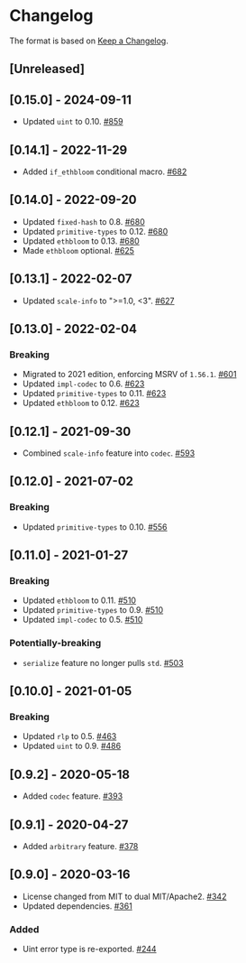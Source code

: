 # Changelog

The format is based on [Keep a Changelog].

[Keep a Changelog]: http://keepachangelog.com/en/1.0.0/

## [Unreleased]

## [0.15.0] - 2024-09-11
- Updated `uint` to 0.10. [#859](https://github.com/paritytech/parity-common/pull/859)

## [0.14.1] - 2022-11-29
- Added `if_ethbloom` conditional macro. [#682](https://github.com/paritytech/parity-common/pull/682)

## [0.14.0] - 2022-09-20
- Updated `fixed-hash` to 0.8. [#680](https://github.com/paritytech/parity-common/pull/680)
- Updated `primitive-types` to 0.12. [#680](https://github.com/paritytech/parity-common/pull/680)
- Updated `ethbloom` to 0.13. [#680](https://github.com/paritytech/parity-common/pull/680)
- Made `ethbloom` optional. [#625](https://github.com/paritytech/parity-common/pull/625)

## [0.13.1] - 2022-02-07
- Updated `scale-info` to ">=1.0, <3". [#627](https://github.com/paritytech/parity-common/pull/627)

## [0.13.0] - 2022-02-04
### Breaking
- Migrated to 2021 edition, enforcing MSRV of `1.56.1`. [#601](https://github.com/paritytech/parity-common/pull/601)
- Updated `impl-codec` to 0.6. [#623](https://github.com/paritytech/parity-common/pull/623)
- Updated `primitive-types` to 0.11. [#623](https://github.com/paritytech/parity-common/pull/623)
- Updated `ethbloom` to 0.12. [#623](https://github.com/paritytech/parity-common/pull/623)

## [0.12.1] - 2021-09-30
- Combined `scale-info` feature into `codec`. [#593](https://github.com/paritytech/parity-common/pull/593)

## [0.12.0] - 2021-07-02
### Breaking
- Updated `primitive-types` to 0.10. [#556](https://github.com/paritytech/parity-common/pull/556)

## [0.11.0] - 2021-01-27
### Breaking
- Updated `ethbloom` to 0.11. [#510](https://github.com/paritytech/parity-common/pull/510)
- Updated `primitive-types` to 0.9. [#510](https://github.com/paritytech/parity-common/pull/510)
- Updated `impl-codec` to 0.5. [#510](https://github.com/paritytech/parity-common/pull/510)

### Potentially-breaking
- `serialize` feature no longer pulls `std`. [#503](https://github.com/paritytech/parity-common/pull/503)

## [0.10.0] - 2021-01-05
### Breaking
- Updated `rlp` to 0.5. [#463](https://github.com/paritytech/parity-common/pull/463)
- Updated `uint` to 0.9. [#486](https://github.com/paritytech/parity-common/pull/486)

## [0.9.2] - 2020-05-18
- Added `codec` feature. [#393](https://github.com/paritytech/parity-common/pull/393)

## [0.9.1] - 2020-04-27
- Added `arbitrary` feature. [#378](https://github.com/paritytech/parity-common/pull/378)

## [0.9.0] - 2020-03-16
- License changed from MIT to dual MIT/Apache2. [#342](https://github.com/paritytech/parity-common/pull/342)
- Updated dependencies. [#361](https://github.com/paritytech/parity-common/pull/361)

### Added
- Uint error type is re-exported. [#244](https://github.com/paritytech/parity-common/pull/244)
